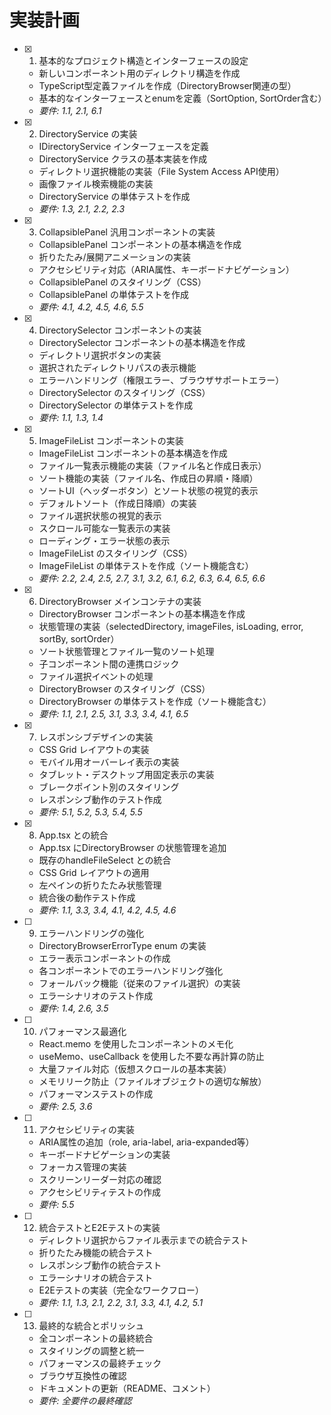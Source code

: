 # 実装計画

- [x] 1. 基本的なプロジェクト構造とインターフェースの設定





  - 新しいコンポーネント用のディレクトリ構造を作成
  - TypeScript型定義ファイルを作成（DirectoryBrowser関連の型）
  - 基本的なインターフェースとenumを定義（SortOption, SortOrder含む）
  - _要件: 1.1, 2.1, 6.1_

- [x] 2. DirectoryService の実装





  - IDirectoryService インターフェースを定義
  - DirectoryService クラスの基本実装を作成
  - ディレクトリ選択機能の実装（File System Access API使用）
  - 画像ファイル検索機能の実装
  - DirectoryService の単体テストを作成
  - _要件: 1.3, 2.1, 2.2, 2.3_

- [x] 3. CollapsiblePanel 汎用コンポーネントの実装





  - CollapsiblePanel コンポーネントの基本構造を作成
  - 折りたたみ/展開アニメーションの実装
  - アクセシビリティ対応（ARIA属性、キーボードナビゲーション）
  - CollapsiblePanel のスタイリング（CSS）
  - CollapsiblePanel の単体テストを作成
  - _要件: 4.1, 4.2, 4.5, 4.6, 5.5_

- [x] 4. DirectorySelector コンポーネントの実装





  - DirectorySelector コンポーネントの基本構造を作成
  - ディレクトリ選択ボタンの実装
  - 選択されたディレクトリパスの表示機能
  - エラーハンドリング（権限エラー、ブラウザサポートエラー）
  - DirectorySelector のスタイリング（CSS）
  - DirectorySelector の単体テストを作成
  - _要件: 1.1, 1.3, 1.4_

- [x] 5. ImageFileList コンポーネントの実装





  - ImageFileList コンポーネントの基本構造を作成
  - ファイル一覧表示機能の実装（ファイル名と作成日表示）
  - ソート機能の実装（ファイル名、作成日の昇順・降順）
  - ソートUI（ヘッダーボタン）とソート状態の視覚的表示
  - デフォルトソート（作成日降順）の実装
  - ファイル選択状態の視覚的表示
  - スクロール可能な一覧表示の実装
  - ローディング・エラー状態の表示
  - ImageFileList のスタイリング（CSS）
  - ImageFileList の単体テストを作成（ソート機能含む）
  - _要件: 2.2, 2.4, 2.5, 2.7, 3.1, 3.2, 6.1, 6.2, 6.3, 6.4, 6.5, 6.6_

- [x] 6. DirectoryBrowser メインコンテナの実装





  - DirectoryBrowser コンポーネントの基本構造を作成
  - 状態管理の実装（selectedDirectory, imageFiles, isLoading, error, sortBy, sortOrder）
  - ソート状態管理とファイル一覧のソート処理
  - 子コンポーネント間の連携ロジック
  - ファイル選択イベントの処理
  - DirectoryBrowser のスタイリング（CSS）
  - DirectoryBrowser の単体テストを作成（ソート機能含む）
  - _要件: 1.1, 2.1, 2.5, 3.1, 3.3, 3.4, 4.1, 6.5_

- [x] 7. レスポンシブデザインの実装





  - CSS Grid レイアウトの実装
  - モバイル用オーバーレイ表示の実装
  - タブレット・デスクトップ用固定表示の実装
  - ブレークポイント別のスタイリング
  - レスポンシブ動作のテスト作成
  - _要件: 5.1, 5.2, 5.3, 5.4, 5.5_

- [x] 8. App.tsx との統合






  - App.tsx にDirectoryBrowser の状態管理を追加
  - 既存のhandleFileSelect との統合
  - CSS Grid レイアウトの適用
  - 左ペインの折りたたみ状態管理
  - 統合後の動作テスト作成
  - _要件: 1.1, 3.3, 3.4, 4.1, 4.2, 4.5, 4.6_

- [ ] 9. エラーハンドリングの強化
  - DirectoryBrowserErrorType enum の実装
  - エラー表示コンポーネントの作成
  - 各コンポーネントでのエラーハンドリング強化
  - フォールバック機能（従来のファイル選択）の実装
  - エラーシナリオのテスト作成
  - _要件: 1.4, 2.6, 3.5_

- [ ] 10. パフォーマンス最適化
  - React.memo を使用したコンポーネントのメモ化
  - useMemo、useCallback を使用した不要な再計算の防止
  - 大量ファイル対応（仮想スクロールの基本実装）
  - メモリリーク防止（ファイルオブジェクトの適切な解放）
  - パフォーマンステストの作成
  - _要件: 2.5, 3.6_

- [ ] 11. アクセシビリティの実装
  - ARIA属性の追加（role, aria-label, aria-expanded等）
  - キーボードナビゲーションの実装
  - フォーカス管理の実装
  - スクリーンリーダー対応の確認
  - アクセシビリティテストの作成
  - _要件: 5.5_

- [ ] 12. 統合テストとE2Eテストの実装
  - ディレクトリ選択からファイル表示までの統合テスト
  - 折りたたみ機能の統合テスト
  - レスポンシブ動作の統合テスト
  - エラーシナリオの統合テスト
  - E2Eテストの実装（完全なワークフロー）
  - _要件: 1.1, 1.3, 2.1, 2.2, 3.1, 3.3, 4.1, 4.2, 5.1_

- [ ] 13. 最終的な統合とポリッシュ
  - 全コンポーネントの最終統合
  - スタイリングの調整と統一
  - パフォーマンスの最終チェック
  - ブラウザ互換性の確認
  - ドキュメントの更新（README、コメント）
  - _要件: 全要件の最終確認_